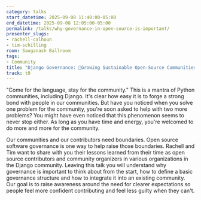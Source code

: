 ```yaml
---
category: talks
start_datetime: 2025-09-08 11:40:00-05:00
end_datetime: 2025-09-08 12:05:00-05:00
permalink: /talks/why-governance-in-open-source-is-important/
presenter_slugs:
- rachell-calhoun
- tim-schilling
room: Sauganash Ballroom
tags:
- Community
title: "Django Governance: 🌱Growing Sustainable Open-Source Communities Together🤝"
track: t0
---
```


"Come for the language, stay for the community." This is a mantra of Python communities, including Django. It's clear how easy it is to forge a strong bond with people in our communities. But have you noticed when you solve one problem for the community, you're soon asked to help with two more problems? You might have even noticed that this phenomenon seems to never stop either. As long as you have time and energy, you're welcomed to do more and more for the community.

Our communities and our contributors need boundaries. Open source software governance is one way to help raise those boundaries. Rachell and Tim want to share with you their lessons learned from their time as open source contributors and community organizers in various organizations in the Django community. Leaving this talk you will understand why governance is important to think about from the start, how to define a basic governance structure and how to integrate it into an existing community. Our goal is to raise awareness around the need for clearer expectations so people feel more confident contributing and feel less guilty when they can't.
